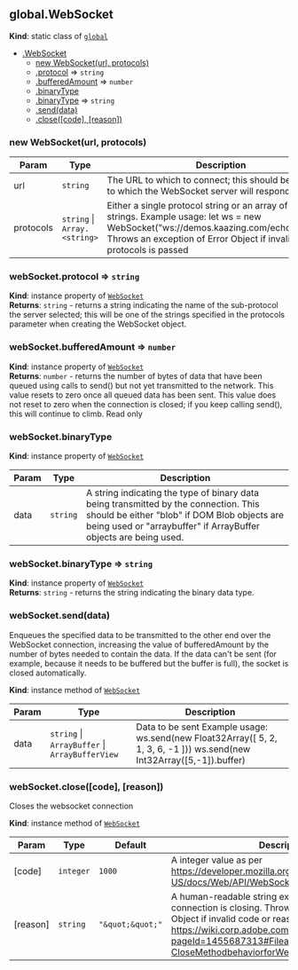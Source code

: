 
<a name="module-global-websocket" id="module-global-websocket"></a>

## global.WebSocket
**Kind**: static class of [`global`](#module-global)  

* [.WebSocket](#module-global-websocket)
    * [new WebSocket(url, protocols)](#new-module-global-websocket-new)
    * [.protocol](#module-global-websocket-protocol) ⇒ `string`
    * [.bufferedAmount](#module-global-websocket-bufferedamount) ⇒ `number`
    * [.binaryType](#module-global-websocket-binarytype)
    * [.binaryType](#module-global-websocket-binarytype) ⇒ `string`
    * [.send(data)](#module-global-websocket-send)
    * [.close([code], [reason])](#module_global.WebSocket+close)


<a name="new-module-global-websocket-new" id="new-module-global-websocket-new"></a>

### new WebSocket(url, protocols)

| Param | Type | Description |
| --- | --- | --- |
| url | `string` | The URL to which to connect; this should be the URL to which the WebSocket server will respond. |
| protocols | `string` \| `Array.<string>` | Either a single protocol string or an array of protocol strings. Example usage: let ws = new WebSocket("ws://demos.kaazing.com/echo","xmpp"); Throws an exception of Error Object if invalid url or protocols is passed |


<a name="module-global-websocket-protocol" id="module-global-websocket-protocol"></a>

### webSocket.protocol ⇒ `string`
**Kind**: instance property of [`WebSocket`](#module-global-websocket)  
**Returns**: `string` - returns a string indicating the name of the sub-protocol the server selected;
this will be one of the strings specified in the protocols parameter when creating the WebSocket object.  

<a name="module-global-websocket-bufferedamount" id="module-global-websocket-bufferedamount"></a>

### webSocket.bufferedAmount ⇒ `number`
**Kind**: instance property of [`WebSocket`](#module-global-websocket)  
**Returns**: `number` - returns the number of bytes of data that have been queued using calls to send() but not yet transmitted to the network.
This value resets to zero once all queued data has been sent.
This value does not reset to zero when the connection is closed;
if you keep calling send(), this will continue to climb. Read only  

<a name="module-global-websocket-binarytype" id="module-global-websocket-binarytype"></a>

### webSocket.binaryType
**Kind**: instance property of [`WebSocket`](#module-global-websocket)  

| Param | Type | Description |
| --- | --- | --- |
| data | `string` | A string indicating the type of binary data being transmitted by the connection. This should be either "blob" if DOM Blob objects are being used or "arraybuffer" if ArrayBuffer objects are being used. |


<a name="module-global-websocket-binarytype" id="module-global-websocket-binarytype"></a>

### webSocket.binaryType ⇒ `string`
**Kind**: instance property of [`WebSocket`](#module-global-websocket)  
**Returns**: `string` - returns the string indicating the binary data type.  

<a name="module-global-websocket-send" id="module-global-websocket-send"></a>

### webSocket.send(data)
Enqueues the specified data to be transmitted to the other end over the WebSocket connection,
increasing the value of bufferedAmount by the number of bytes needed to contain the data.
If the data can't be sent (for example, because it needs to be buffered but the buffer is full), the socket is closed automatically.

**Kind**: instance method of [`WebSocket`](#module-global-websocket)  

| Param | Type | Description |
| --- | --- | --- |
| data | `string` \| `ArrayBuffer` \| `ArrayBufferView` | Data to be sent Example usage: ws.send(new Float32Array([ 5, 2, 1, 3, 6, -1 ]))                ws.send(new Int32Array([5,-1]).buffer) |


<a name="module-global-websocket-close" id="module-global-websocket-close"></a>

### webSocket.close([code], [reason])
Closes the websocket connection

**Kind**: instance method of [`WebSocket`](#module-global-websocket)  

| Param | Type | Default | Description |
| --- | --- | --- | --- |
| [code] | `integer` | <code>1000</code> | A integer value as per https://developer.mozilla.org/en-US/docs/Web/API/WebSocket#close(). |
| [reason] | `string` | <code>&quot;\&quot;\&quot;&quot;</code> | A human-readable string explaining why the connection is closing. Throws an exception of Error Object if invalid code or reason is passed Refer https://wiki.corp.adobe.com/pages/viewpage.action?pageId=1455687313#FileandNetworkI/OTestCases-CloseMethodbehaviorforWebSockets |

